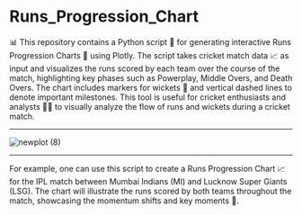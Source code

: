 # Runs_Progression_Chart

📊 This repository contains a Python script 🐍 for generating interactive Runs Progression Charts 🏏 using Plotly. The script takes cricket match data 📈 as input and visualizes the runs scored by each team over the course of the match, highlighting key phases such as Powerplay, Middle Overs, and Death Overs. The chart includes markers for wickets 🎯 and vertical dashed lines to denote important milestones. This tool is useful for cricket enthusiasts and analysts 🧑‍🔬 to visually analyze the flow of runs and wickets during a cricket match.

-----------------------------------------------------------------------------------------------------------------------------------------------------




![newplot (8)](https://github.com/GaneshPatilDS/Runs_Progression_Chart/assets/123234894/18d5a0d4-d430-4a1f-a236-6f34d346e19f)








----------------------------------------------------------------------------------------------------------------------------------------------------

For example, one can use this script to create a Runs Progression Chart 📈 for the IPL match between Mumbai Indians (MI) and Lucknow Super Giants (LSG). The chart will illustrate the runs scored by both teams throughout the match, showcasing the momentum shifts and key moments 🏏.


